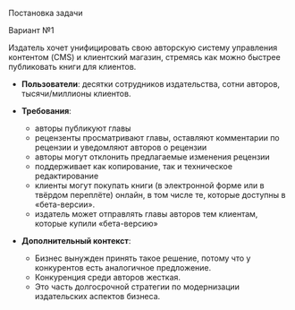 Постановка задачи

Вариант №1

Издатель хочет унифицировать свою авторскую систему управления контентом (CMS) и клиентский магазин, стремясь как можно быстрее публиковать книги для клиентов.
-	<b>Пользователи</b>: десятки сотрудников издательства, сотни авторов, тысячи/миллионы клиентов.

- <b>Требования</b>:
    -	авторы публикуют главы
    -	рецензенты просматривают главы, оставляют комментарии по рецензии и уведомляют авторов о рецензии
    -	авторы могут отклонить предлагаемые изменения рецензии
    - поддерживает как копирование, так и техническое редактирование
    - клиенты могут покупать книги (в электронной форме или в твёрдом переплёте) онлайн, в том числе те, которые доступны в «бета-версии».
    - издатель может отправлять главы авторов тем клиентам, которые купили «бета-версию»

- <b>Дополнительный контекст</b>:
    - Бизнес вынужден принять такое решение, потому что у конкурентов есть аналогичное предложение.
    - Конкуренция среди авторов жесткая.
    - Это часть долгосрочной стратегии по модернизации издательских аспектов бизнеса.


